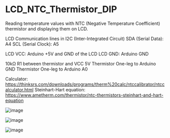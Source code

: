# LCD_NTC_Thermistor_DIP
Reading temperature values with NTC (Negative Temperature Coefficient) thermistor and displaying them on LCD.

LCD Communication lines in I2C (Inter-Integrated Circuit)
SDA (Serial Data): A4 
SCL (Serial Clock): A5

LCD VCC: Arduino +5V and GND of the LCD 
LCD GND: Arduino GND

10kΩ R1 between thermistor and VCC 5V
Thermistor One-leg to Arduino GND
Thermistor One-leg to Arduino A0

Calculator:
https://thinksrs.com/downloads/programs/therm%20calc/ntccalibrator/ntccalculator.html
Steinhart-Hart equation:
https://www.ametherm.com/thermistor/ntc-thermistors-steinhart-and-hart-equation


![image](https://github.com/saidijongo/LCD_NTC_Thermistor_DIP/assets/31678025/c8d6bd64-d444-4b0c-8b4b-01770fd0549e)


![image](https://github.com/saidijongo/LCD_NTC_Thermistor_DIP/assets/31678025/d67c196c-5d48-4d1c-b64d-c8e6904af965)

![image](https://github.com/saidijongo/LCD_NTC_Thermistor_DIP/assets/31678025/fda1ea7c-6ae0-481d-9748-03b63f463947)



